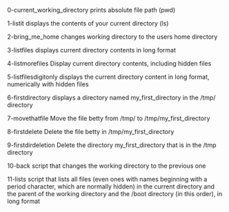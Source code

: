 0-current_working_directory
prints absolute file path (pwd)

1-listit
displays the contents of your current directory (ls)

2-bring_me_home
changes working directory to the users home directory

3-listfiles
displays current directory contents in long format

4-listmorefiles
Display current directory contents, including hidden files

5-listfilesdigitonly
displays the current directory content in long format, numerically with hidden files

6-firstdirectory
displays a directory named my_first_directory in the /tmp/ directory

7-movethatfile
Move the file betty from /tmp/ to /tmp/my_first_directory

8-firstdelete
Delete the file betty in /tmp/my_first_directory

9-firstdirdeletion
Delete the directory my_first_directory that is in the /tmp directory

10-back
script that changes the working directory to the previous one

11-lists
script that lists all files (even ones with names beginning with a period character, which are normally hidden) in the current directory and the parent of the working directory and the /boot directory (in this order), in long format

